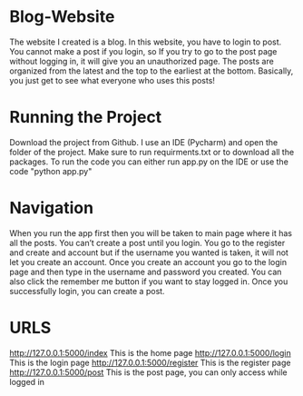 # Blog-Website
The website I created is a blog. In this website, you have to login to post. 
You cannot make a post if you login, so If you try to go to the post page without logging in, it will give you an unauthorized page. 
The posts are organized from the latest and the top to the earliest at the bottom. 
Basically, you just get to see what everyone who uses this posts!

# Running the Project
Download the project from Github. I use an IDE (Pycharm) and open the folder of the project.
Make sure to run requirments.txt or to download all the packages.
To run the code you can either run app.py on the IDE or use the code "python app.py"

# Navigation
When you run the app first then you will be taken to main page where it has all the posts. You can’t create a post until you login.
You go to the register and create and account but if the username you wanted is taken, it will not let you create an account.
Once you create an account you go to the login page and then type in the username and password you created.
You can also click the remember me button if you want to stay logged in. Once you successfully login, you can create a post.

# URLS
http://127.0.0.1:5000/index  This is the home page
http://127.0.0.1:5000/login   This is the login page
http://127.0.0.1:5000/register   This is the register page
http://127.0.0.1:5000/post   This is the post page, you can only access while logged in
